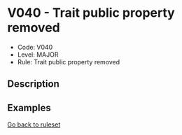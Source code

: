 # V040 - Trait public property removed

* Code: V040
* Level: MAJOR
* Rule: Trait public property removed

## Description

## Examples

[Go back to ruleset](../README.md)